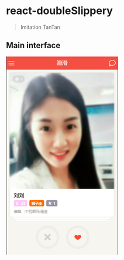 # react-doubleSlippery
>Imitation TanTan

## Main interface
![Image text](https://raw.githubusercontent.com/GoodLuck333/react-doubleSlippery/master/build/images/ll.png)
